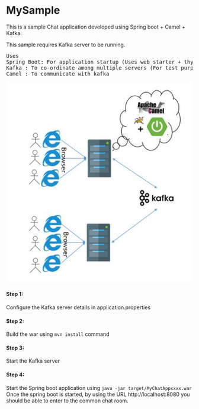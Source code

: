 # MySample

This is a sample Chat application developed using Spring boot + Camel + Kafka.

This sample requires Kafka server to be running.

<pre>
Uses
Spring Boot: For application startup (Uses web starter + thymeleaf)
Kafka : To co-ordinate among multiple servers (For test purpose)
Camel : To communicate with kafka
</pre>

<p align="center">
<img src="Model.JPG" width="600px" >
</p>

#### Step 1:
Configure the Kafka server details in application.properties
#### Step 2:
Build the war using 
``` mvn install ``` command
#### Step 3: 
Start the Kafka server
#### Step 4:
Start the Spring boot application using 
``` java -jar target/MyChatAppxxxx.war ```
Once the spring boot is started, by using the URL
http://localhost:8080 you should be able to enter to the common chat room.
